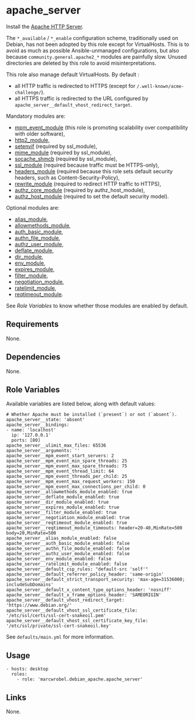 # apache_server

Install the [Apache HTTP Server](https://httpd.apache.org/).

The `*_available` / `*_enable` configuration scheme, traditionally used on Debian, has not been
adopted by this role except for VirtualHosts. This is to avoid as much as possible Ansible-unmanaged
configurations, but also because `community.general.apache2_*` modules are painfully slow. Unused
directories are deleted by this role to avoid misinterpretations.

This role also manage default VirtualHosts. By default :

- all HTTP traffic is redirected to HTTPS (except for `/.well-known/acme-challenge/`).
- all HTTPS traffic is redirected to the URL configured by `apache_server__default_vhost_redirect_target`.

Mandatory modules are:

- [mpm_event_module](https://httpd.apache.org/docs/2.4/mod/event.html) (this role is promoting
  scalability over compatibility with older software),
- [http2_module](https://httpd.apache.org/docs/2.4/mod/mod_http2.html),
- [setenvif](https://httpd.apache.org/docs/2.4/mod/mod_setenvif.html) (required by ssl_module),
- [mime_module](https://httpd.apache.org/docs/2.4/mod/mod_mime.html) (required by ssl_module),
- [socache_shmcb](https://httpd.apache.org/docs/2.4/mod/mod_socache_shmcb.html) (required by
  ssl_module),
- [ssl_module](https://httpd.apache.org/docs/2.4/mod/mod_ssl.html) (required because traffic must be
  HTTPS-only),
- [headers_module](https://httpd.apache.org/docs/2.4/mod/mod_headers.html) (required because this
  role sets default security headers, such as Content-Security-Policy),
- [rewrite_module](https://httpd.apache.org/docs/2.4/mod/mod_rewrite.html) (required to redirect
  HTTP traffic to HTTPS),
- [authz_core_module](https://httpd.apache.org/docs/2.4/mod/mod_authz_core.html) (required by
  authz_host_module),
- [authz_host_module](https://httpd.apache.org/docs/2.4/mod/mod_authz_host.html) (required to set
  the default security model).

Optional modules are:

- [alias_module](https://httpd.apache.org/docs/2.4/mod/mod_alias.html),
- [allowmethods_module](https://httpd.apache.org/docs/2.4/mod/mod_allowmethods.html),
- [auth_basic_module](https://httpd.apache.org/docs/2.4/mod/mod_auth_basic.html),
- [authn_file_module](https://httpd.apache.org/docs/2.4/mod/mod_authn_file.html),
- [authz_user_module](https://httpd.apache.org/docs/2.4/mod/mod_authz_user.html),
- [deflate_module](https://httpd.apache.org/docs/2.4/mod/mod_deflate.html),
- [dir_module](https://httpd.apache.org/docs/2.4/mod/mod_dir.html),
- [env_module](https://httpd.apache.org/docs/2.4/mod/mod_env.html),
- [expires_module](https://httpd.apache.org/docs/2.4/mod/mod_expires.html),
- [filter_module](https://httpd.apache.org/docs/2.4/mod/mod_filter.html),
- [negotiation_module](https://httpd.apache.org/docs/2.4/mod/mod_negotiation.html),
- [ratelimit_module](https://httpd.apache.org/docs/2.4/mod/mod_ratelimit.html),
- [reqtimeout_module](https://httpd.apache.org/docs/2.4/mod/mod_reqtimeout.html).

See _Role Variables_ to know whether those modules are enabled by default.

## Requirements

None.

## Dependencies

None.

## Role Variables

Available variables are listed below, along with default values:

    # Whether Apache must be installed (`present`) or not (`absent`).
    apache_server__state: 'absent'
    apache_server__bindings:
    - name: 'localhost'
      ip: '127.0.0.1'
      ports: [80]
    apache_server__ulimit_max_files: 65536
    apache_server__arguments: ''
    apache_server__mpm_event_start_servers: 2
    apache_server__mpm_event_min_spare_threads: 25
    apache_server__mpm_event_max_spare_threads: 75
    apache_server__mpm_event_thread_limit: 64
    apache_server__mpm_event_threads_per_child: 25
    apache_server__mpm_event_max_request_workers: 150
    apache_server__mpm_event_max_connections_per_child: 0
    apache_server__allowmethods_module_enabled: true
    apache_server__deflate_module_enabled: true
    apache_server__dir_module_enabled: true
    apache_server__expires_module_enabled: true
    apache_server__filter_module_enabled: true
    apache_server__negotiation_module_enabled: true
    apache_server__reqtimeout_module_enabled: true
    apache_server__reqtimeout_module_timeouts: header=20-40,MinRate=500 body=20,MinRate=500
    apache_server__alias_module_enabled: false
    apache_server__auth_basic_module_enabled: false
    apache_server__authn_file_module_enabled: false
    apache_server__authz_user_module_enabled: false
    apache_server__env_module_enabled: false
    apache_server__ratelimit_module_enabled: false
    apache_server__default_csp_rules: "default-src 'self'"
    apache_server__default_referrer_policy_header: 'same-origin'
    apache_server__default_strict_transport_security: 'max-age=31536000; includeSubDomains'
    apache_server__default_x_content_type_options_header: 'nosniff'
    apache_server__default_x_frame_options_header: 'SAMEORIGIN'
    apache_server__default_vhost_redirect_target: 'https://www.debian.org/'
    apache_server__default_vhost_ssl_certificate_file: '/etc/ssl/certs/ssl-cert-snakeoil.pem'
    apache_server__default_vhost_ssl_certificate_key_file: '/etc/ssl/private/ssl-cert-snakeoil.key'

See `defaults/main.yml` for more information.

## Usage

    - hosts: desktop
      roles:
        - role: 'marcwrobel.debian_apache.apache_server'

## Links

None.
